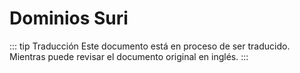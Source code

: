 # Dominios Suri

::: tip Traducción
Este documento está en proceso de ser traducido. Mientras puede revisar el documento original en inglés.
:::